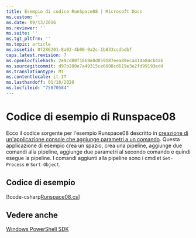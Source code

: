 ```yaml
---
title: Esempio di codice RunSpace08 | Microsoft Docs
ms.custom: ''
ms.date: 09/13/2016
ms.reviewer: ''
ms.suite: ''
ms.tgt_pltfrm: ''
ms.topic: article
ms.assetid: 0f286201-8a02-4b00-9a2c-1b833ccdbdbf
caps.latest.revision: 7
ms.openlocfilehash: 2e9cd80f1869e0d859187eea89eca414a84cb4ab
ms.sourcegitcommit: d97b200e7a49315ce6608cd619e3e2fd99193edd
ms.translationtype: MT
ms.contentlocale: it-IT
ms.lasthandoff: 01/10/2020
ms.locfileid: "75870584"
---
```

# <a name="runspace08-code-sample"></a>Codice di esempio di Runspace08

Ecco il codice sorgente per l'esempio Runspace08 descritto in [creazione di un'applicazione console che aggiunge parametri a un comando](https://msdn.microsoft.com/848b2b46-60f1-4a86-b448-cfc7c0cccfba).
Questa applicazione di esempio crea un spazio, crea una pipeline, aggiunge due comandi alla pipeline, aggiunge due parametri al secondo comando e quindi esegue la pipeline. I comandi aggiunti alla pipeline sono i cmdlet `Get-Process` e `Sort-Object`.

## <a name="code-sample"></a>Codice di esempio

[!code-csharp[Runspace08.cs](../../../../powershell-sdk-samples/SDK-2.0/csharp/Runspace08/Runspace08.cs#L11-L86 "Runspace08.cs")]

## <a name="see-also"></a>Vedere anche

[Windows PowerShell SDK](../windows-powershell-reference.md)

